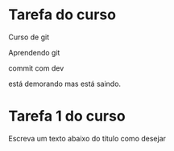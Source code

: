 # Tarefa do curso

Curso de git

Aprendendo git

commit com dev

está demorando mas está saindo.

# Tarefa 1 do curso

Escreva um texto abaixo do título como desejar
